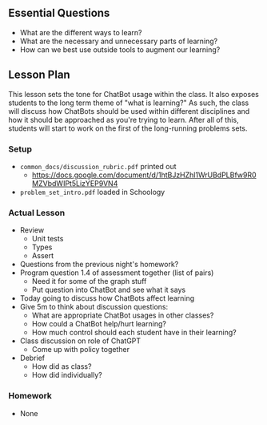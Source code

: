 ## Essential Questions

- What are the different ways to learn?
- What are the necessary and unnecessary parts of learning?
- How can we best use outside tools to augment our learning?

## Lesson Plan

This lesson sets the tone for ChatBot usage within the class. It also exposes
students to the long term theme of "what is learning?" As such, the class will
discuss how ChatBots should be used within different disciplines and how it
should be approached as you're trying to learn. After all of this, students will
start to work on the first of the long-running problems sets.

### Setup

- `common_docs/discussion_rubric.pdf` printed out
    - https://docs.google.com/document/d/1htBJzHZhl1WrUBdPLBfw9R0MZVbdWIPt5LizYEP9VN4
- `problem_set_intro.pdf` loaded in Schoology

### Actual Lesson

- Review
    - Unit tests
    - Types
    - Assert
- Questions from the previous night's homework?
- Program question 1.4 of assessment together (list of pairs)
    - Need it for some of the graph stuff
    - Put question into ChatBot and see what it says
- Today going to discuss how ChatBots affect learning
- Give 5m to think about discussion questions:
    - What are appropriate ChatBot usages in other classes?
    - How could a ChatBot help/hurt learning?
    - How much control should each student have in their learning?
- Class discussion on role of ChatGPT
    - Come up with policy together
- Debrief
    - How did as class?
    - How did individually?

### Homework

- None
